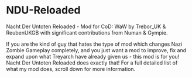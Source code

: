 # NDU-Reloaded
Nacht Der Untoten Reloaded - Mod for CoD: WaW by Trebor_UK & ReubenUKGB with significant contributions from Numan & Gympie.

If you are the kind of guy that hates the type of mod which changes Nazi Zombie Gameplay completely, and you just want a mod to improve, fix and expand upon what Treyarch have already given us - this mod is for you! Nacht Der Untoten Reloaded does exactly that! For a full detailed list of what my mod does, scroll down for more information.
